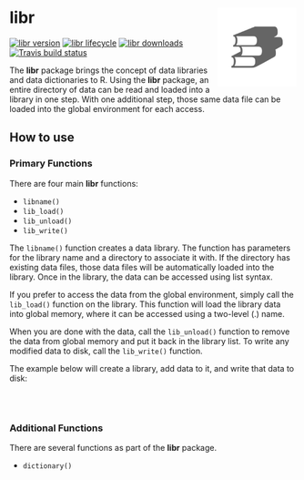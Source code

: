 # libr <img src="./man/images/books.svg" align="right" height="138" />

<!-- badges: start -->
  
[![libr version](https://www.r-pkg.org/badges/version/libr)](https://cran.r-project.org/package=libr)
[![libr lifecycle](https://img.shields.io/badge/lifecycle-maturing-blue.svg)](https://cran.r-project.org/package=libr)
[![libr downloads](https://cranlogs.r-pkg.org/badges/grand-total/libr)](https://cran.r-project.org/package=libr)
[![Travis build status](https://travis-ci.com/dbosak01/libr.svg?branch=master)](https://travis-ci.com/dbosak01/libr)

<!-- badges: end -->
  
  The **libr** package brings the concept of data libraries and data 
dictionaries to R.  Using the **libr** package, an entire directory of
data can be read and loaded into a library in one step.  With one additional
step, those same data file can be loaded into the global environment
for each access.  

## How to use
### Primary Functions
There are four main **libr** functions:

* `libname()`
* `lib_load()`
* `lib_unload()`
* `lib_write()`

The `libname()` function creates a data library.  The function has parameters
for the library name and a directory to associate it with.  If the directory
has existing data files, those data files will be automatically loaded
into the library.  Once in the library, the data can be accessed using list
syntax.

If you prefer to access the data from the global environment, simply call
the `lib_load()` function on the library.  This function will load the 
library data into global memory, where it can be accessed using a two-level
(<library>.<dataset>) name.  

When you are done with the data, call the `lib_unload()` function to remove
the data from global memory and put it back in the library list.  To write
any modified data to disk, call the `lib_write()` function.  

The example below will create a library, add data to it, and write that data
to disk:

```



```

### Additional Functions
There are several functions as part of the **libr** package.

* `dictionary()`





